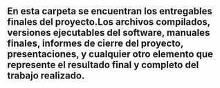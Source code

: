 ## En esta carpeta se encuentran los entregables finales del proyecto.Los archivos compilados, versiones ejecutables del software, manuales finales, informes de cierre del proyecto, presentaciones, y cualquier otro elemento que represente el resultado final y completo del trabajo realizado.
